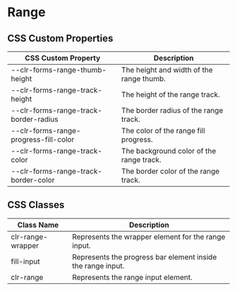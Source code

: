 # Range

## CSS Custom Properties

| CSS Custom Property                   | Description                              |
| ------------------------------------- | ---------------------------------------- |
| --clr-forms-range-thumb-height        | The height and width of the range thumb. |
| --clr-forms-range-track-height        | The height of the range track.           |
| --clr-forms-range-track-border-radius | The border radius of the range track.    |
| --clr-forms-range-progress-fill-color | The color of the range fill progress.    |
| --clr-forms-range-track-color         | The background color of the range track. |
| --clr-forms-range-track-border-color  | The border color of the range track.     |

## CSS Classes

| Class Name        | Description                                                 |
| ----------------- | ----------------------------------------------------------- |
| clr-range-wrapper | Represents the wrapper element for the range input.         |
| fill-input        | Represents the progress bar element inside the range input. |
| clr-range         | Represents the range input element.                         |
